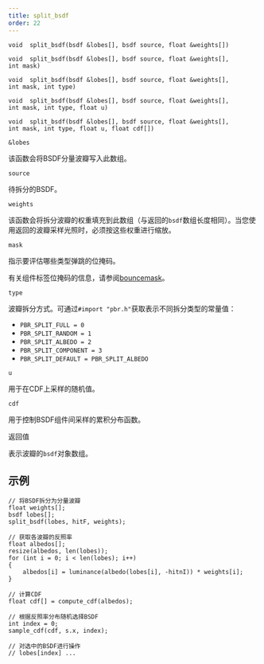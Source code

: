 ```yaml
---
title: split_bsdf
order: 22
---
```

`void  split_bsdf(bsdf &lobes[], bsdf source, float &weights[])`

`void  split_bsdf(bsdf &lobes[], bsdf source, float &weights[], int mask)`

`void  split_bsdf(bsdf &lobes[], bsdf source, float &weights[], int mask, int type)`

`void  split_bsdf(bsdf &lobes[], bsdf source, float &weights[], int mask, int type, float u)`

`void  split_bsdf(bsdf &lobes[], bsdf source, float &weights[], int mask, int type, float u, float cdf[])`

`&lobes`

该函数会将BSDF分量波瓣写入此数组。

`source`

待拆分的BSDF。

`weights`

该函数会将拆分波瓣的权重填充到此数组（与返回的`bsdf`数组长度相同）。当您使用返回的波瓣采样光照时，必须按这些权重进行缩放。

`mask`

指示要评估哪些类型弹跳的位掩码。

有关组件标签位掩码的信息，请参阅[bouncemask](../shading-and-rendering/bouncemask)。

`type`

波瓣拆分方式。可通过`#import "pbr.h"`获取表示不同拆分类型的常量值：

- `PBR_SPLIT_FULL = 0`
- `PBR_SPLIT_RANDOM = 1`
- `PBR_SPLIT_ALBEDO = 2`
- `PBR_SPLIT_COMPONENT = 3`
- `PBR_SPLIT_DEFAULT = PBR_SPLIT_ALBEDO`

`u`

用于在CDF上采样的随机值。

`cdf`

用于控制BSDF组件间采样的累积分布函数。

返回值

表示波瓣的`bsdf`对象数组。

## 示例

```vex
// 将BSDF拆分为分量波瓣
float weights[];
bsdf lobes[];
split_bsdf(lobes, hitF, weights);

// 获取各波瓣的反照率
float albedos[];
resize(albedos, len(lobes));
for (int i = 0; i < len(lobes); i++)
{
    albedos[i] = luminance(albedo(lobes[i], -hitnI)) * weights[i];
}

// 计算CDF
float cdf[] = compute_cdf(albedos);

// 根据反照率分布随机选择BSDF
int index = 0;
sample_cdf(cdf, s.x, index);

// 对选中的BSDF进行操作
// lobes[index] ...

```
